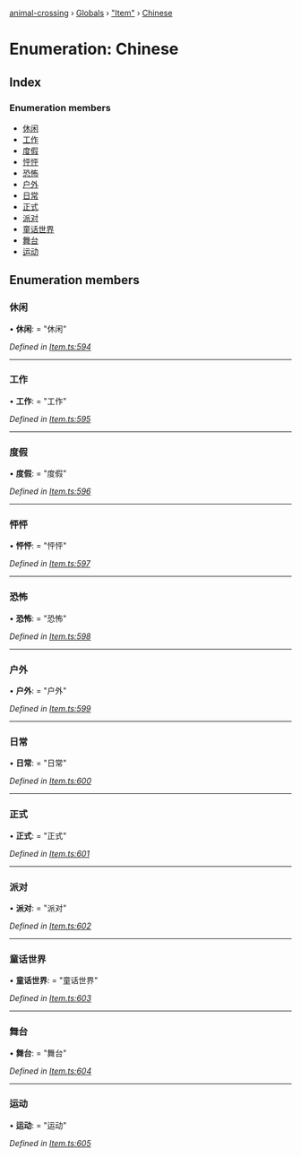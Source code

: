 [animal-crossing](../README.md) › [Globals](../globals.md) › ["Item"](../modules/_item_.md) › [Chinese](_item_.chinese.md)

# Enumeration: Chinese

## Index

### Enumeration members

* [休闲](_item_.chinese.md#休闲)
* [工作](_item_.chinese.md#工作)
* [度假](_item_.chinese.md#度假)
* [怦怦](_item_.chinese.md#怦怦)
* [恐怖](_item_.chinese.md#恐怖)
* [户外](_item_.chinese.md#户外)
* [日常](_item_.chinese.md#日常)
* [正式](_item_.chinese.md#正式)
* [派对](_item_.chinese.md#派对)
* [童话世界](_item_.chinese.md#童话世界)
* [舞台](_item_.chinese.md#舞台)
* [运动](_item_.chinese.md#运动)

## Enumeration members

###  休闲

• **休闲**: = "休闲"

*Defined in [Item.ts:594](https://github.com/Norviah/animal-crossing/blob/682361d/module/types/Item.ts#L594)*

___

###  工作

• **工作**: = "工作"

*Defined in [Item.ts:595](https://github.com/Norviah/animal-crossing/blob/682361d/module/types/Item.ts#L595)*

___

###  度假

• **度假**: = "度假"

*Defined in [Item.ts:596](https://github.com/Norviah/animal-crossing/blob/682361d/module/types/Item.ts#L596)*

___

###  怦怦

• **怦怦**: = "怦怦"

*Defined in [Item.ts:597](https://github.com/Norviah/animal-crossing/blob/682361d/module/types/Item.ts#L597)*

___

###  恐怖

• **恐怖**: = "恐怖"

*Defined in [Item.ts:598](https://github.com/Norviah/animal-crossing/blob/682361d/module/types/Item.ts#L598)*

___

###  户外

• **户外**: = "户外"

*Defined in [Item.ts:599](https://github.com/Norviah/animal-crossing/blob/682361d/module/types/Item.ts#L599)*

___

###  日常

• **日常**: = "日常"

*Defined in [Item.ts:600](https://github.com/Norviah/animal-crossing/blob/682361d/module/types/Item.ts#L600)*

___

###  正式

• **正式**: = "正式"

*Defined in [Item.ts:601](https://github.com/Norviah/animal-crossing/blob/682361d/module/types/Item.ts#L601)*

___

###  派对

• **派对**: = "派对"

*Defined in [Item.ts:602](https://github.com/Norviah/animal-crossing/blob/682361d/module/types/Item.ts#L602)*

___

###  童话世界

• **童话世界**: = "童话世界"

*Defined in [Item.ts:603](https://github.com/Norviah/animal-crossing/blob/682361d/module/types/Item.ts#L603)*

___

###  舞台

• **舞台**: = "舞台"

*Defined in [Item.ts:604](https://github.com/Norviah/animal-crossing/blob/682361d/module/types/Item.ts#L604)*

___

###  运动

• **运动**: = "运动"

*Defined in [Item.ts:605](https://github.com/Norviah/animal-crossing/blob/682361d/module/types/Item.ts#L605)*
